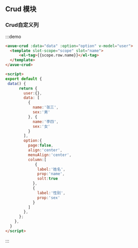 <script>
  export default {
    data() {
      return {
        user:{},
        data: [
          {
            name:'张三',
            sex:'男'
          }, {
            name:'李四',
            sex:'女'
          }
        ],
        option:{
          page:false,
          align:'center',
          menuAlign:'center',
          column:[
             {
              label:'姓名',
              prop:'name',
              solt:true,
            }, {
              label:'性别',
              prop:'sex'
            }
          ]
        }
      }
    },
    methods: {
    }
  };
</script>

<style>

</style>

## Crud 模块



### Crud自定义列

:::demo  
```html
<avue-crud :data="data" :option="option" v-model="user">
  <template slot-scope="scope" slot="name">
      <el-tag>{{scope.row.name}}</el-tag>
  </template>
</avue-crud>

<script>
export default {
 data() {
      return {
        user:{},
        data: [
          {
            name:'张三',
            sex:'男'
          }, {
            name:'李四',
            sex:'女'
          }
        ],
        option:{
          page:false,
          align:'center',
          menuAlign:'center',
          column:[
             {
              label:'姓名',
              prop:'name',
              solt:true
            },
            {
              label:'性别',
              prop:'sex'
            }
          ]
        },
      };
    },
  }
</script>
```
:::